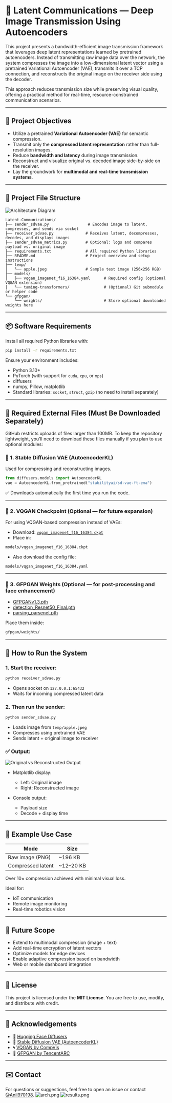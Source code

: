 # 🔄 Latent Communications — Deep Image Transmission Using Autoencoders

This project presents a bandwidth-efficient image transmission framework that leverages deep latent representations learned by pretrained autoencoders. Instead of transmitting raw image data over the network, the system compresses the image into a low-dimensional latent vector using a pretrained Variational Autoencoder (VAE), transmits it over a TCP connection, and reconstructs the original image on the receiver side using the decoder.

This approach reduces transmission size while preserving visual quality, offering a practical method for real-time, resource-constrained communication scenarios.

---

## 📌 Project Objectives

* Utilize a pretrained **Variational Autoencoder (VAE)** for semantic compression.
* Transmit only the **compressed latent representation** rather than full-resolution images.
* Reduce **bandwidth and latency** during image transmission.
* Reconstruct and visualize original vs. decoded image side-by-side on the receiver.
* Lay the groundwork for **multimodal and real-time transmission systems**.

---

## 🧱 Project File Structure

![Architecture Diagram](Latent-Communications/arch.png)

```text
Latent-Communications/
├── sender_sdvae.py                 # Encodes image to latent, compresses, and sends via socket
├── receiver_sdvae.py              # Receives latent, decompresses, decodes, and displays images
├── sender_sdvae_metrics.py        # Optional: logs and compares payload vs. original image
├── requirements.txt               # All required Python libraries
├── README.md                      # Project overview and setup instructions
├── temp/
│   └── apple.jpeg                 # Sample test image (256x256 RGB)
├── models/
│   ├── vqgan_imagenet_f16_16384.yaml      # Required config (optional VQGAN extension)
│   └── taming-transformers/               # (Optional) Git submodule or helper code
└── gfpgan/
    └── weights/                           # Store optional downloaded weights here
```

---

## 📦 Software Requirements

Install all required Python libraries with:

```bash
pip install -r requirements.txt
```

Ensure your environment includes:

* Python 3.10+
* PyTorch (with support for `cuda`, `cpu`, or `mps`)
* diffusers
* numpy, Pillow, matplotlib
* Standard libraries: `socket`, `struct`, `gzip` (no need to install separately)

---

## 📁 Required External Files (Must Be Downloaded Separately)

GitHub restricts uploads of files larger than 100MB. To keep the repository lightweight, you’ll need to download these files manually if you plan to use optional modules:

### 🧠 1. Stable Diffusion VAE (AutoencoderKL)

Used for compressing and reconstructing images.

```python
from diffusers.models import AutoencoderKL
vae = AutoencoderKL.from_pretrained("stabilityai/sd-vae-ft-ema")
```

✅ Downloads automatically the first time you run the code.

---

### 🧠 2. VQGAN Checkpoint (Optional — for future expansion)

For using VQGAN-based compression instead of VAEs:

* Download: [`vqgan_imagenet_f16_16384.ckpt`](https://heibox.uni-heidelberg.de/f/140747ba53464f318eaf/?dl=1)
* Place in:

```bash
models/vqgan_imagenet_f16_16384.ckpt
```

* Also download the config file:

```bash
models/vqgan_imagenet_f16_16384.yaml
```

---

### 🧠 3. GFPGAN Weights (Optional — for post-processing and face enhancement)

* [GFPGANv1.3.pth](https://github.com/TencentARC/GFPGAN/releases)
* [detection\_Resnet50\_Final.pth](https://github.com/TencentARC/GFPGAN)
* [parsing\_parsenet.pth](https://github.com/TencentARC/GFPGAN)

Place them inside:

```bash
gfpgan/weights/
```

---

## 🚀 How to Run the System

### 1. Start the receiver:

```bash
python receiver_sdvae.py
```

* Opens socket on `127.0.0.1:65432`
* Waits for incoming compressed latent data

### 2. Then run the sender:

```bash
python sender_sdvae.py
```

* Loads image from `temp/apple.jpeg`
* Compresses using pretrained VAE
* Sends latent + original image to receiver

### ✅ Output:

![Original vs Reconstructed Output](Latent-Communications/results.png)

* Matplotlib display:

  * Left: Original image
  * Right: Reconstructed image
* Console output:

  * Payload size
  * Decode + display time

---

## 🧪 Example Use Case

| Mode              | Size       |
| ----------------- | ---------- |
| Raw image (PNG)   | \~196 KB   |
| Compressed latent | \~12–20 KB |

Over 10× compression achieved with minimal visual loss.

Ideal for:

* IoT communication
* Remote image monitoring
* Real-time robotics vision

---

## 🌱 Future Scope

* Extend to multimodal compression (image + text)
* Add real-time encryption of latent vectors
* Optimize models for edge devices
* Enable adaptive compression based on bandwidth
* Web or mobile dashboard integration

---

## 📜 License

This project is licensed under the **MIT License**.
You are free to use, modify, and distribute with credit.

---

## 🙌 Acknowledgements

* 🫧 [Hugging Face Diffusers](https://github.com/huggingface/diffusers)
* 🧠 [Stable Diffusion VAE (AutoencoderKL)](https://huggingface.co/stabilityai/sd-vae-ft-ema)
* 🌀 [VQGAN by CompVis](https://github.com/CompVis/taming-transformers)
* 🔧 [GFPGAN by TencentARC](https://github.com/TencentARC/GFPGAN)

---

## ✉️ Contact

For questions or suggestions, feel free to open an issue or contact [@Anil970198](https://github.com/Anil970198).
![arch.png](../../PyCharm%20Projects/encoders/arch.png)
![results.png](../../PyCharm%20Projects/encoders/results.png)